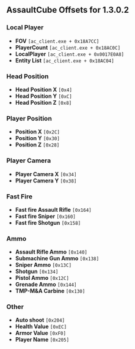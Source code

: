 ## AssaultCube Offsets for 1.3.0.2

### Local Player
- **FOV**                       `[ac_client.exe + 0x18A7CC]`
- **PlayerCount**               `[ac_client.exe + 0x18AC0C]`
- **LocalPlayer**               `[ac_client.exe + 0x0017E0A8]`
- **Entity List**               `[ac_client.exe + 0x18AC04]`

### Head Position
- **Head Position X**           `[0x4]`
- **Head Position Y**           `[0xC]`
- **Head Position Z**           `[0x8]`

### Player Position
- **Position X**                `[0x2C]`
- **Position Y**                `[0x30]`
- **Position Z**                `[0x28]`

### Player Camera
- **Player Camera X**           `[0x34]`
- **Player Camera Y**           `[0x38]`

### Fast Fire
- **Fast fire Assault Rifle**    `[0x164]`
- **Fast fire Sniper**          `[0x160]`
- **Fast fire Shotgun**         `[0x158]`

### Ammo
- **Assault Rifle Ammo**        `[0x140]`
- **Submachine Gun Ammo**       `[0x138]`
- **Sniper Ammo**               `[0x13C]`
- **Shotgun**                   `[0x134]`
- **Pistol Ammo**               `[0x12C]`
- **Grenade Ammo**              `[0x144]`
- **TMP-M&A Carbine**           `[0x130]`

### Other
- **Auto shoot**                `[0x204]`
- **Health Value**              `[0xEC]`
- **Armor Value**               `[0xF0]`
- **Player Name**               `[0x205]`
